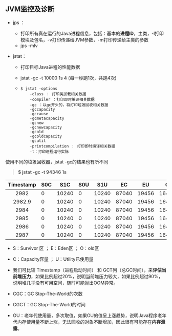 ## JVM监控及诊断



- jps ：
  - 打印所有真在运行的Java进程信息，包括：基本的**进程ID**，主类，-l打印模块及包名，-v打印传递给JVM参数，-m打印传递给主类的参数
  - jps -mlv

- jstat：

  - 打印目标Java进程的性能数据

  - jstat -gc -t 10000 1s 4   (每一秒跑1次，共跑4次)

  - ```shell
    $ jstat -options
        -class ： 打印类加载相关数据
        -compiler ：打印即时编译相关数据
        -gc ：以gc开头的，将打印垃圾回收相关数据
        -gccapacity
        -gccause
        -gcmetacapacity
        -gcnew
        -gcnewcapacity
        -gcold
        -gcoldcapacity
        -gcutil
        -printcompilation ： 打印即时编译相关数据
        -t：打印进程运行实际
    ```

使用不同的垃圾回收器，jstat -gc的结果也有所不同

> **$ jstat -gc -t 94346 1s**

| Timestamp | S0C  | S1C   | S0U  | S1U   | EC    | EU    | OC     | OU      | MC    | MU      | CCSC | CCSU | YGC  | YGCT | FGC  | FGCT | CGC  | CGCT  | GCT   |
| :-------: | ---- | ----- | ---- | ----- | ----- | ----- | ------ | ------- | ----- | ------- | ---- | ---- | ---- | ---- | ---- | ---- | ---- | ----- | ----- |
|   2982    | 0    | 10240 | 0    | 10240 | 87040 | 19456 | 164864 | 77213.4 | 37504 | 36272.1 | 4224 | 3861 | 10   | 0.09 | 0    | 0    | 4    | 0.006 | 0.096 |
|  2982.9   | 0    | 10240 | 0    | 10240 | 87040 | 19456 | 164864 | 77213.4 | 37504 | 36272.1 | 4224 | 3861 | 10   | 0.09 | 0    | 0    | 4    | 0.006 | 0.096 |
|   2984    | 0    | 10240 | 0    | 10240 | 87040 | 19456 | 164864 | 77213.4 | 37504 | 36272.1 | 4224 | 3861 | 10   | 0.09 | 0    | 0    | 4    | 0.006 | 0.096 |
|   2985    | 0    | 10240 | 0    | 10240 | 87040 | 19456 | 164864 | 77213.4 | 37504 | 36272.1 | 4224 | 3861 | 10   | 0.09 | 0    | 0    | 4    | 0.006 | 0.096 |
|   2986    | 0    | 10240 | 0    | 10240 | 87040 | 19456 | 164864 | 77213.4 | 37504 | 36272.1 | 4224 | 3861 | 10   | 0.09 | 0    | 0    | 4    | 0.006 | 0.096 |
|   2987    | 0    | 10240 | 0    | 10240 | 87040 | 19456 | 164864 | 77213.4 | 37504 | 36272.1 | 4224 | 3861 | 10   | 0.09 | 0    | 0    | 4    | 0.006 | 0.096 |

- S：Survivor 区 ； E：Eden区 ； O：old区

- C：Capacity容量 ； U：Utility已使用量

- 我们可比较 Timestamp（进程启动时间） 和 GCT列（总GC时间），来**评估当前堆压力**，如果比例超过20%，说明当前堆压力较大，如果比例超过90%，说明堆几乎没有可用空间，随时可能抛出OOM异常。

- CGC：GC Stop-The-World的次数
- CGCT：GC Stop-The-World的时间
- OU：老年代使用量，多次取值，如果OU的值呈上涨趋势，说明Java程序老年代内存使用量不断上涨，无法回收的对象不断增加，因此很有可能存在**内存泄露**。